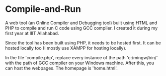 # Compile-and-Run
A web tool (an Online Compiler and Debugging tool) built using HTML and PHP to compile and run C code using GCC compiler.
I created it during my first year at IIIT Allahabad.

Since the tool has been built using PHP, it needs to be hosted first. It can be hosted locally too (I mostly use XAMPP for hosting locally).

In the file 'compile.php', replace every instance of the path 'c:/mingw/bin/' with the path of GCC compiler on your Windows machine.
After this, you can host the webpages. The homepage is 'home.html'.
